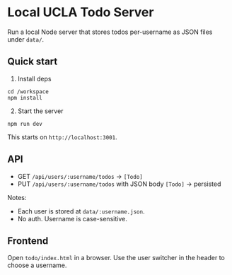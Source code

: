 # Local UCLA Todo Server

Run a local Node server that stores todos per-username as JSON files under `data/`.

## Quick start

1. Install deps

```
cd /workspace
npm install
```

2. Start the server

```
npm run dev
```

This starts on `http://localhost:3001`.

## API

- GET `/api/users/:username/todos` → `[Todo]`
- PUT `/api/users/:username/todos` with JSON body `[Todo]` → persisted

Notes:
- Each user is stored at `data/:username.json`.
- No auth. Username is case-sensitive.

## Frontend

Open `todo/index.html` in a browser. Use the user switcher in the header to choose a username.
